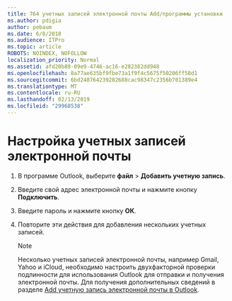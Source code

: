 ```yaml
---
title: 764 учетных записей электронной почты Add/программы установки
ms.author: pdigia
author: pebaum
ms.date: 6/8/2018
ms.audience: ITPro
ms.topic: article
ROBOTS: NOINDEX, NOFOLLOW
localization_priority: Normal
ms.assetid: afd20b89-09e9-4746-ac16-e282382dd948
ms.openlocfilehash: 8a77ae635bf9fbe73a1f9f4c5675f50206ff58d1
ms.sourcegitcommit: 6bd248764239282688cac98347c2356b701389e4
ms.translationtype: MT
ms.contentlocale: ru-RU
ms.lasthandoff: 02/13/2019
ms.locfileid: "29968538"
---
```

# <a name="setup-email-accounts"></a>Настройка учетных записей электронной почты

1. В программе Outlook, выберите **файл** \> **Добавить учетную запись**.
    
2. Введите свой адрес электронной почты и нажмите кнопку **Подключить**.
    
3. Введите пароль и нажмите кнопку **ОК**.
    
4. Повторите эти действия для добавления нескольких учетных записей.
    
    > [!NOTE]
    > Несколько учетных записей электронной почты, например Gmail, Yahoo и iCloud, необходимо настроить двухфакторной проверки подлинности для использования Outlook для отправки и получения электронной почты. Для получения дополнительных сведений в разделе [Add учетную запись электронной почты в Outlook](https://support.office.com/article/6e27792a-9267-4aa4-8bb6-c84ef146101b.aspx). 
  

